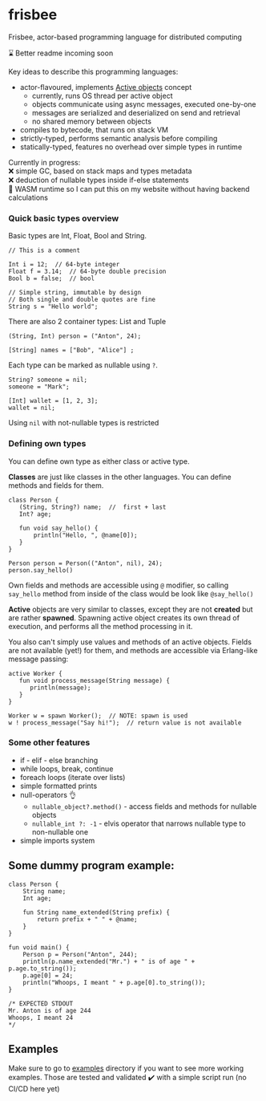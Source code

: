 # frisbee
Frisbee, actor-based programming language for distributed computing

:hourglass: Better readme incoming soon

Key ideas to describe this programming languages:
* actor-flavoured, implements [Active objects](https://en.wikipedia.org/wiki/Active_object) concept
  * currently, runs OS thread per active object
  * objects communicate using async messages, executed one-by-one
  * messages are serialized and deserialized on send and retrieval
  * no shared memory between objects
* compiles to bytecode, that runs on stack VM
* strictly-typed, performs semantic analysis before compiling
* statically-typed, features no overhead over simple types in runtime


Currently in progress:  
:x: simple GC, based on stack maps and types metadata  
:x: deduction of nullable types inside if-else statements  
:pray: WASM runtime so I can put this on my website without having backend calculations


### Quick basic types overview
Basic types are Int, Float, Bool and String.
```
// This is a comment

Int i = 12;  // 64-byte integer
Float f = 3.14;  // 64-byte double precision
Bool b = false;  // bool

// Simple string, immutable by design
// Both single and double quotes are fine
String s = "Hello world";
```

There are also 2 container types: List and Tuple
```
(String, Int) person = ("Anton", 24);

[String] names = ["Bob", "Alice"] ;
```

Each type can be marked as nullable using `?`.
```
String? someone = nil;
someone = "Mark";

[Int] wallet = [1, 2, 3];
wallet = nil;
```
Using `nil` with not-nullable types is restricted

### Defining own types
You can define own type as either class or active type.

**Classes** are just like classes in the other languages.
You can define methods and fields for them.
```
class Person {
   (String, String?) name;  //  first + last
   Int? age;
   
   fun void say_hello() {
       println("Hello, ", @name[0]);
   }
}

Person person = Person(("Anton", nil), 24);
person.say_hello()
```

Own fields and methods are accessible using `@` modifier, so calling
`say_hello` method from inside of the class would be look like `@say_hello()`

**Active** objects are very similar to classes, except they are not
__created__ but are rather __spawned__.
Spawning active object creates its own thread of execution, and performs all the method
processing in it.

You also can't simply use values and methods of an active objects. Fields are not available (yet!)
for them, and methods are accessible via Erlang-like message passing:
```
active Worker {
   fun void process_message(String message) {
      println(message);
   }
}

Worker w = spawn Worker();  // NOTE: spawn is used
w ! process_message("Say hi!");  // return value is not available
```

### Some other features

* if - elif - else branching
* while loops, break, continue
* foreach loops (iterate over lists)
* simple formatted prints
* null-operators :ok_hand:
  * `nullable_object?.method()` - access fields and methods for nullable objects
  * `nullable_int ?: -1` - elvis operator that narrows nullable type to non-nullable one
* simple imports system



## Some dummy program example:
```
class Person {
    String name;
    Int age;

    fun String name_extended(String prefix) {
        return prefix + " " + @name;
    }
}

fun void main() {
    Person p = Person("Anton", 244);
    println(p.name_extended("Mr.") + " is of age " + p.age.to_string());
    p.age[0] = 24;
    println("Whoops, I meant " + p.age[0].to_string());
}

/* EXPECTED STDOUT
Mr. Anton is of age 244
Whoops, I meant 24
*/
```

## Examples
Make sure to go to [examples](examples) directory if you want to see more working examples.
Those are tested and validated :heavy_check_mark: with a simple script run (no CI/CD here yet)
